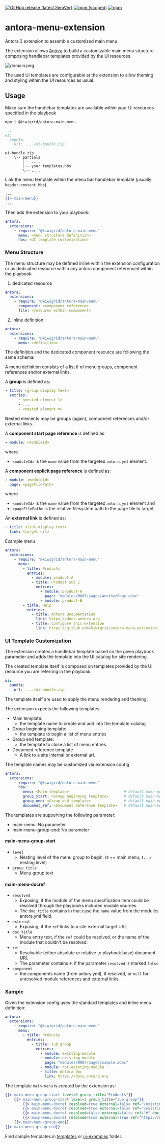 [![GitHub release (latest SemVer)](https://img.shields.io/github/v/release/kiwigrid/antora-menu-extension?style=flat)](https://github.com/kiwigrid/antora-menu-extension/releases)
[![npm (scoped)](https://img.shields.io/npm/v/@kiwigrid/antora-main-menu)](https://www.npmjs.com/package/@kiwigrid/antora-main-menu)
[![npm](https://img.shields.io/npm/dm/@kiwigrid/antora-main-menu)](https://www.npmjs.com/package/@kiwigrid/antora-main-menu)

# antora-menu-extension
Antora 3 extension to assemble customized main menu

The extension allows [Antora](https://antora.org/) to build a customizable main menu structure composing handlebar templates provided by the UI resources.

![domain.png](doc/partials/domain.png)

The used UI templates are configurable at the extension to allow theming and styling within the UI resources as usual.

## Usage

Make sure the handlebar templates are available within your UI resources specified in the playbook 
```shell
npm i @kiwigrid/antora-main-menu
```

```yaml
...
ui:
  bundle:
    url: ..../ui-bundle.zip
```

```
ui-bundle.zip
    \-- partials
        |-- ....
        |-- your templates.hbs
        \-- ....
```

Link the menu template within the menu bar handlebar template (usually `header-content.hbs`).

```handlebars
....
{{> main-menu}}
....
```

Then add the extension to your playbook:

```yaml
antora:
  extensions:
    - require: "@kiwigrid/antora-main-menu"
      menu: <menu structure definition>
      hbs: <UI template customization>
```

### Menu Structure
The menu structure may be defined inline within the extension configuration or as dedicated resource within any antora component referenced within the playbook.

1. dedicated resource
```yaml
antora:
  extensions:
    - require: "@kiwigrid/antora-main-menu"
      component: <component reference>
      file: <resource within component>
```
2. inline definition
```yaml
antora:
  extensions:
    - require: "@kiwigrid/antora-main-menu"
      menu: <definition>
```

The definition and the dedicated component resource are following the same schema:

A menu definition consists of a list if of menu groups, component references and/or external links.

A **group** is defined as:

```yaml
- title: <group display text>
  entries: 
      - <nested element 1>
      - ...
      - <nested element n>
```
Nested elements may be groups (again), component references and/or external links.

A **component start page reference** is defined as:

```yaml
- module: <moduleId>
```
where 
* `<moduleId>` is the `name` value from the targeted `antora.yml` element. 

A **component explicit page reference** is defined as:

```yaml
- module: <moduleId>
  page: <pageFilePath>
```

where 
* `<moduleId>` is the `name` value from the targeted `antora.yml` element and
* `<pageFilePath>` is the relative filesystem path to the page file to target

An **external link** is defined as:

```yaml
- title: <link display text>
  link: <target url>
```

Example menu
```yaml
antora:
  extensions:
    - require: "@kiwigrid/antora-main-menu"
      menu:
        - title: Products
          entries:
            - module: product-A
            - title: Product Sub 1
              entries:
                - module: product-A
                  page: "modules/ROOT/pages/anotherPage.adoc"
                - module: product-B
        - title: Help
          entries:
            - title: Antora Documentation
              link: https://docs.antora.org
            - title: Configure this extension
              link: https://github.com/kiwigrid/antora-menu-extension
```

### UI Template Customization

The extension creates a handlebar template based on the given playbook parameter and adds the template into the UI catalog for site rendering.

The created template itself is composed on templates provided by the UI resource you are referring in the playbook.

```yaml
ui:
  bundle:
    url: ..../ui-bundle.zip
```

The template itself are used to apply the menu rendering and theming.

The extension expects the following templates:

- Main template: 
  - the template name to create and add into the template catalog
- Group beginning template:
  - the template to begin a list of menu entries
- Group end template:
  - the template to close a list of menu entries
- Document reference template
  - A link to a site internal or external url.

The template names may be customized via extension config.

```yaml
antora:
  extensions:
    - require: "@kiwigrid/antora-main-menu"
      hbs: 
        menu: <Main template>                         # default main-menu
        group_start: <Group beginning template>       # default main-menu-group-start
        group_end: <Group end template>               # default main-menu-group-end
        document_ref: <Document reference template>   # default main-menu-docref
```
The templates are supporting the following parameter:

* main-menu: No parameter
* main-menu-group-end: No parameter


#### main-menu-group-start

* `level`
  * Nesting level of the menu group to begin. (`0` == main menu, `1...n` nesting level)
* `group_title`
  * Menu group text


#### main-menu-docref

* `resolved`
  * Exposing, if the module of the menu specification item could be resolved through the playbooks included module sources.
  * The `doc_title` contains in that case the `name` value from the modules antora.yml field.
* `external`
  * Exposing, if the `ref` links to a site external target URL 
* `doc_title`
  * Menu entry text, if the `ref` could be resolved, or the name of the module that couldn't be resolved. 
* `ref`
  * Resolvable (either absolute or relative to playbook base) document URI.
  * The parameter contains `#`, if the parameter `resolved` is marked `false`.
* `component`
  * the components name (from antory.yml), if resolved, or `null` for unresolved module references and external links.

### Sample

Given the extension config uses the standard templates and inline menu definition:

```yaml
antora:
  extensions:
    - require: "@kiwigrid/antora-main-menu"
      menu:
        - title: Products
          entries:
            - title: sub group
              entries:
                - module: existing-module
                - module: existing-module
                  page: "modules/ROOT/pages/sample.adoc"
                - module: not-existing-module
                - title: Antora Doc
                  link: https://docs.antora.org
```

The template `main-menu` is created by the extension as:

```handlebars
{{> main-menu-group-start level=0 group_title="Products"}}
    {{> main-menu-group-start level=1 group_title="sub group"}}
        {{> main-menu-docref resolved=true external=false ref="/existing-module/latest/<startpage of existing-module>.html" doc_title="<Title of existing-module>" component="<name of existing-module>" page=false}}
        {{> main-menu-docref resolved=true external=false ref="/existing-module/latest/<sample>.html" doc_title="<Title of sample.adoc>" component="<name of existing-module>" page=true}}
        {{> main-menu-docref resolved=false external=false ref="#" doc_title="not-existing-module" component="null" page=false}}
        {{> main-menu-docref resolved=true external=true ref="https://docs.antora.org" doc_title="Antora Doc" component="null" page=false}}
    {{> main-menu-group-end}}
{{> main-menu-group-end}}
```

Find sample templates in [templates](doc/templates) or [ui-examples](doc/ui-examples) folder.



